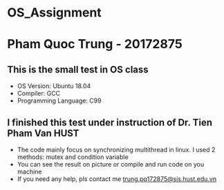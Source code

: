 # OS_Assignment
# Pham Quoc Trung - 20172875

## This is the small test in OS class

* OS Version: Ubuntu 18.04<br/>
* Compiler: GCC<br/>
* Programming Language: C99

## I finished this test under instruction of Dr. Tien Pham Van HUST

* The code mainly focus on synchronizing multithread in linux. I used 2 methods: mutex and condition variable <br/>
* You can see the result on picture or compile and run code on you machine <br/>
* If you need any help, pls contact me trung.pq172875@sis.hust.edu.vn <br/>

